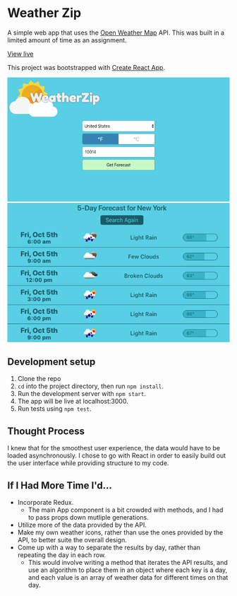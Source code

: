 # Weather Zip
A simple web app that uses the [Open Weather Map](https://openweathermap.org/) API. This was built in a limited amount of time as an assignment.

[View live](http://weatherzip.danflorio.com)

This project was bootstrapped with [Create React App](https://github.com/facebook/create-react-app).

![image](./screenshots/screenshot.png)
![image](./screenshots/screenshot2.png)

## Development setup
1. Clone the repo
2. `cd` into the project directory, then run `npm install`.
3. Run the development server with `npm start`.
4. The app will be live at localhost:3000.
5. Run tests using `npm test`.

## Thought Process
I knew that for the smoothest user experience, the data would have to be loaded asynchronously. I chose to go with React in order to easily build out the user interface while providing structure to my code. 

## If I Had More Time I'd...
* Incorporate Redux.
  * The main App component is a bit crowded with methods, and I had to pass props down mutliple generations.
* Utilize more of the data provided by the API.
* Make my own weather icons, rather than use the ones provided by the API, to better suite the overall design.
* Come up with a way to separate the results by day, rather than repeating the day in each row.
  * This would involve writing a method that iterates the API results, and use an algorithm to place them in an object where each key is a day, and each value is an array of weather data for different times on that day.
